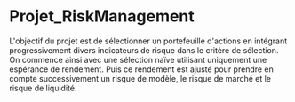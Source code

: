 # Projet_RiskManagement

L'objectif du projet est de sélectionner un portefeuille d'actions en intégrant progressivement divers
indicateurs de risque dans le critère de sélection. On commence ainsi avec une sélection naïve
utilisant uniquement une espérance de rendement. Puis ce rendement est ajusté pour prendre en
compte successivement un risque de modèle, le risque de marché et le risque de liquidité.
